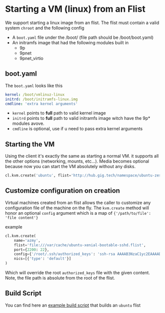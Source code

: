 # Starting a VM (linux) from an Flist
We support starting a linux image from an flist. The flist must contain a valid system `chroot` and the following config

- A `boot.yaml` file under the /boot/ (file path should be /boot/boot.yaml)
- An initramfs image that had the following modules built in
    - 9p
    - 9pnet
    - 9pnet_virtio

## boot.yaml
The `boot.yaml` looks like this
```yaml
kernel: /boot/vmlinuz-linux
initrd: /boot/initramfs-linux.img
cmdline: 'extra kernel arguments'
```

- `kernel` points to **full** path to valid kernel image
- `initrd` points to **full** path to valid initramfs image witch have the 9p* modules avove.
- `cmdline` is optional, use if u need to pass extra kernel arguments

## Starting the VM
Using the client it's exactly the same as starting a normal VM. it supports all the
other options (networking, mounts, etc...). Media becomes optional because now you can
start the VM absolutely without any disks.

```python
cl.kvm.create('ubuntu', flist='http://hub.gig.tech/namespace/ubuntu-zesty.flist', nics=[{'type': 'default'}])
```

## Customize configuration on creation
Virtual machines created from an flist allows the caller to customize any configuration file of the machine on the fly.
The `kvm.create` method will honor an optional `config` argument which is a map of `{'/path/to/file': 'file content'}`

example
```python
cl.kvm.create(
    name='azmy',
    flist='file:///var/cache/ubuntu-xenial-bootable-sshd.flist',
    port={2200: 22},
    config={'/root/.ssh/authorized_keys': 'ssh-rsa AAAAB3NzaC1yc2EAAAADAQABAAABAQDXKwi6QhxCb/Ep7Kp+3vkffRVcS9OIJAIuk3TS/fNkRU9lXijlvThuV4+hkz2ZDtK5D+DBHwRrNj8SY3b9X1WC/Xhh3pQl9RlDld+459c966iqOrdLjchnRqiQ6fQXwPA0rJqa5suKGMoGFdJDcNtiIkf3Ht0hF6Hps/EMaDxkVAUvaIS5uqg/iNVUK9x5rFOd3Y2KDtu0PTiPQ5zNGOhmhLOy1QQ1kDraIuvb3tJR7c9Y8H4WyB42j6nG/m8ZdHfnMwLp5ERTkRfZLF5sBit7gBfSCNVgFH4d7zEQzY1FtBPzqg15cgt7eVhIcwn9A6TojfCQnxv6m2VZ22oxlOxn azmy@curiosity'},
    nics=[{'type': 'default'}]
)
```

Which will override the root `authorized_keys` file with the given content. Note, the file path is absolute from the root of the flist.

## Build Script
You can find here an [example build script](https://gist.github.com/muhamadazmy/ea4517e4fa0d836b69211f4402d459f1) that builds an `ubuntu` flist
